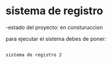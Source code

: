 <h1>sistema de registro</h1>

-estado del proyecto: en consturuccion

para ejecutar el sistema debes de poner:

```npm install react´´´

sistema de registro 2
